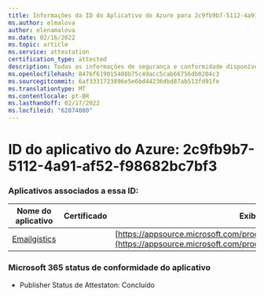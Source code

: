 ```yaml
---
title: Informações da ID do Aplicativo do Azure para 2c9fb9b7-5112-4a91-af52-f98682bc7bf3
ms.author: elmalova
author: elenamalova
ms.date: 02/16/2022
ms.topic: article
ms.service: attestation
certification_type: attested
description: Todas as informações de segurança e conformidade disponíveis para o 2c9fb9b7-5112-4a91-af52-f98682bc7bf3.
ms.openlocfilehash: 8476f619015408b75c49acc5cab66756db0204c3
ms.sourcegitcommit: 6af3331723896e5e6bd44236dbd87ab513fd91fe
ms.translationtype: MT
ms.contentlocale: pt-BR
ms.lasthandoff: 02/17/2022
ms.locfileid: "62874080"
---
```

# <a name="azure-app-id-2c9fb9b7-5112-4a91-af52-f98682bc7bf3"></a>ID do aplicativo do Azure: 2c9fb9b7-5112-4a91-af52-f98682bc7bf3


### <a name="apps-associated-with-this-id"></a>Aplicativos associados a essa ID:
| **Nome do aplicativo** | **Certificado** | **Exibir no AppSource** |
|--------------|---------------|-----------------------|
| [Emailgistics](https://docs.microsoft.com/microsoft-365-app-certification/forward/emailgistics.emailgistics_shared_email) |  | [https://appsource.microsoft.com/product/office/emailgistics.emailgistics_shared_email](https://appsource.microsoft.com/product/office/emailgistics.emailgistics_shared_email) |

### <a name="microsoft-365-app-compliance-status"></a>Microsoft 365 status de conformidade do aplicativo
- Publisher Status de Attestaton: Concluído
